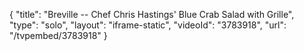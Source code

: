 {
    "title": "Breville -- Chef Chris Hastings' Blue Crab Salad with Grille",
    "type": "solo",
    "layout": "iframe-static",
    "videoId": "3783918",
    "url": "\/tvpembed\/3783918"
}